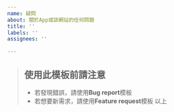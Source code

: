 ```yaml
---
name: 疑問
about: 關於App或該網站的任何問題
title: ''
labels: ''
assignees: ''

---
```


> ## 使用此模板前請注意
> - 若發現錯誤，請使用**Bug report**模板
> - 若想要新需求，請使用**Feature request**模板
以上
